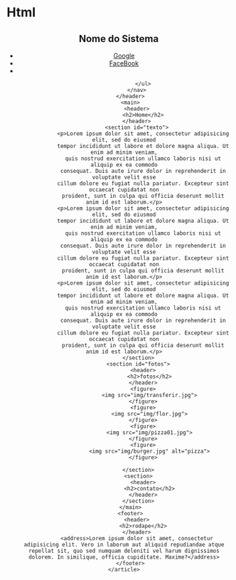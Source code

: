 # Html<!DOCTYPE html>
<html>
<head>
	<title>Aula 01 - HTML</title>
</head>
<body>
	<article>
		<header>
			<h1>Nome do Sistema</h1>
			<nav>
				<ul>
					<li>
						<a href="http://www.google.com.br"target="_blank">Google</a>
					</li>
					<li>
						<a href="#fotos">FaceBook</a>
					</li>
					<li>
						<a href="#contato"></a>
					</li>

				</ul>
			</nav>
		</header>
		<main>
			<header>
				<h2>Home</h2>
			</header>
			<section id="texto">
				<p>Lorem ipsum dolor sit amet, consectetur adipisicing elit, sed do eiusmod
				tempor incididunt ut labore et dolore magna aliqua. Ut enim ad minim veniam,
				quis nostrud exercitation ullamco laboris nisi ut aliquip ex ea commodo
				consequat. Duis aute irure dolor in reprehenderit in voluptate velit esse
				cillum dolore eu fugiat nulla pariatur. Excepteur sint occaecat cupidatat non
				proident, sunt in culpa qui officia deserunt mollit anim id est laborum.</p>
				<p>Lorem ipsum dolor sit amet, consectetur adipisicing elit, sed do eiusmod
				tempor incididunt ut labore et dolore magna aliqua. Ut enim ad minim veniam,
				quis nostrud exercitation ullamco laboris nisi ut aliquip ex ea commodo
				consequat. Duis aute irure dolor in reprehenderit in voluptate velit esse
				cillum dolore eu fugiat nulla pariatur. Excepteur sint occaecat cupidatat non
				proident, sunt in culpa qui officia deserunt mollit anim id est laborum.</p>
				<p>Lorem ipsum dolor sit amet, consectetur adipisicing elit, sed do eiusmod
				tempor incididunt ut labore et dolore magna aliqua. Ut enim ad minim veniam,
				quis nostrud exercitation ullamco laboris nisi ut aliquip ex ea commodo
				consequat. Duis aute irure dolor in reprehenderit in voluptate velit esse
				cillum dolore eu fugiat nulla pariatur. Excepteur sint occaecat cupidatat non
				proident, sunt in culpa qui officia deserunt mollit anim id est laborum.</p>
			 </section>
			 <section id="fotos">
			 	<header>
			 		<h2>fotos</h2>
			 	</header>
			 	<figure>
			 		<img src="img/transferir.jpg">
			 	</figure>
			 	<figure>
			 		<img src="img/flor.jpg">
			 	</figure>
			 	<figure>
			 		<img src="img/pizza01.jpg">
			 	</figure>
			 	<figure>
			 		<img src="img/burger.jpg" alt="pizza">
			 	</figure>

			 </section>
			 <section>
			 	<header>
			 		<h2>contato</h2>
			 	</header>
			 </section>
		</main>
		<footer>
			<header>
				<h2>rodape</h2>
			</header>
			<address>Lorem ipsum dolor sit amet, consectetur adipisicing elit. Vero in laborum aut aliquid repudiandae atque repellat sit, quo sed numquam deleniti vel harum dignissimos dolorem. In similique, officia cupiditate. Maxime?</address>
		</footer>
	</article>
</body>
</html>

